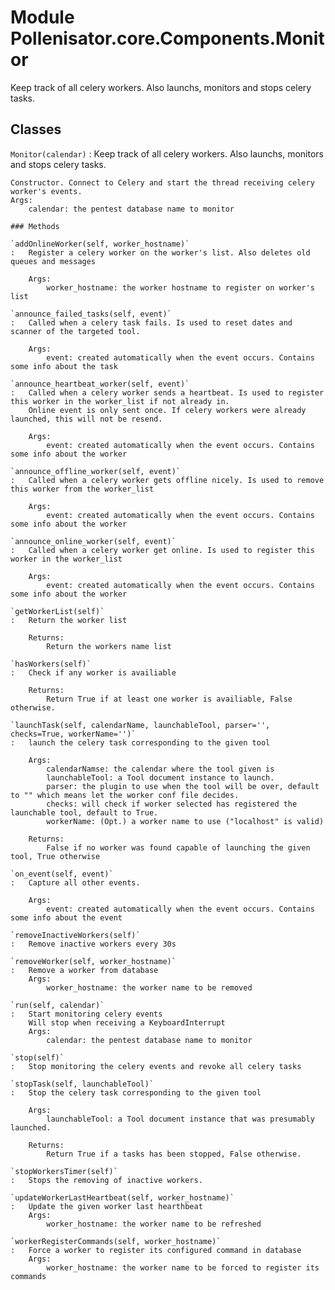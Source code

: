 Module Pollenisator.core.Components.Monitor
===========================================
Keep track of all celery workers. Also launchs, monitors and stops celery tasks.

Classes
-------

`Monitor(calendar)`
:   Keep track of all celery workers. Also launchs, monitors and stops celery tasks.
    
    Constructor. Connect to Celery and start the thread receiving celery worker's events.
    Args:
        calendar: the pentest database name to monitor

    ### Methods

    `addOnlineWorker(self, worker_hostname)`
    :   Register a celery worker on the worker's list. Also deletes old queues and messages
        
        Args:
            worker_hostname: the worker hostname to register on worker's list

    `announce_failed_tasks(self, event)`
    :   Called when a celery task fails. Is used to reset dates and scanner of the targeted tool.
        
        Args:
            event: created automatically when the event occurs. Contains some info about the task

    `announce_heartbeat_worker(self, event)`
    :   Called when a celery worker sends a heartbeat. Is used to register this worker in the worker_list if not already in.
        Online event is only sent once. If celery workers were already launched, this will not be resend.
        
        Args:
            event: created automatically when the event occurs. Contains some info about the worker

    `announce_offline_worker(self, event)`
    :   Called when a celery worker gets offline nicely. Is used to remove this worker from the worker_list
        
        Args:
            event: created automatically when the event occurs. Contains some info about the worker

    `announce_online_worker(self, event)`
    :   Called when a celery worker get online. Is used to register this worker in the worker_list
        
        Args:
            event: created automatically when the event occurs. Contains some info about the worker

    `getWorkerList(self)`
    :   Return the worker list
        
        Returns:
            Return the workers name list

    `hasWorkers(self)`
    :   Check if any worker is availiable
        
        Returns:
            Return True if at least one worker is availiable, False otherwise.

    `launchTask(self, calendarName, launchableTool, parser='', checks=True, workerName='')`
    :   launch the celery task corresponding to the given tool
        
        Args:
            calendarNamse: the calendar where the tool given is
            launchableTool: a Tool document instance to launch.
            parser: the plugin to use when the tool will be over, default to "" which means let the worker conf file decides.
            checks: will check if worker selected has registered the launchable tool, default to True.
            workerName: (Opt.) a worker name to use ("localhost" is valid)
        
        Returns:
            False if no worker was found capable of launching the given tool, True otherwise

    `on_event(self, event)`
    :   Capture all other events.
        
        Args:
            event: created automatically when the event occurs. Contains some info about the event

    `removeInactiveWorkers(self)`
    :   Remove inactive workers every 30s

    `removeWorker(self, worker_hostname)`
    :   Remove a worker from database
        Args:
            worker_hostname: the worker name to be removed

    `run(self, calendar)`
    :   Start monitoring celery events
        Will stop when receiving a KeyboardInterrupt
        Args:
            calendar: the pentest database name to monitor

    `stop(self)`
    :   Stop monitoring the celery events and revoke all celery tasks

    `stopTask(self, launchableTool)`
    :   Stop the celery task corresponding to the given tool
        
        Args:
            launchableTool: a Tool document instance that was presumably launched.
        
        Returns:
            Return True if a tasks has been stopped, False otherwise.

    `stopWorkersTimer(self)`
    :   Stops the removing of inactive workers.

    `updateWorkerLastHeartbeat(self, worker_hostname)`
    :   Update the given worker last hearthbeat
        Args:
            worker_hostname: the worker name to be refreshed

    `workerRegisterCommands(self, worker_hostname)`
    :   Force a worker to register its configured command in database
        Args:
            worker_hostname: the worker name to be forced to register its commands